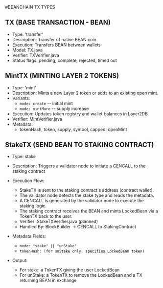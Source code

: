 #BEANCHAIN TX TYPES

## TX (BASE TRANSACTION - BEAN)  
- Type: 'transfer'
- Description: Transfer of native BEAN coin
- Execution: Transfers BEAN between wallets
- Model: TX.java 
- Verifier: TXVerifier.java 
- Status flags: pending, complete, rejected, timed out


## MintTX (MINTING LAYER 2 TOKENS)
- Type: 'mint'
- Description: Mints a new Layer 2 token or adds to an existing open mint. 
- Variants: 
    - `mode: create` -- initial mint 
    - `mode: mintMore` -- supply increase
- Execution: Updates token registry and wallet balances in Layer2DB
- Verifier: MintVerifier.java 
- Metadata: 
    - tokenHash, token, supply, symbol, capped, openMint

## StakeTX (SEND BEAN TO STAKING CONTRACT)
- Type: stake
- Description: Triggers a validator node to initiate a CENCALL to the staking contract
- Execution Flow:
   - StakeTX is sent to the staking contract's address (contract wallet).
   - The validator node detects the stake type and reads the metadata.
   - A CENCALL is generated by the validator node to execute the staking logic.
   - The staking contract receives the BEAN and mints LockedBean via a TokenTX back to the user.
   - Verifier: StakeTXVerifier.java (planned)
   - Handled By: BlockBuilder → CENCALL to StakingContract

- Metadata Fields:
   - `mode: "stake" || "unStake"`
   - `tokenHash: (for unStake only, specifies LockedBean token)`

- Output:
    - For stake: a TokenTX giving the user LockedBean
    - For unStake: a TokenTX to remove the LockedBean and a TX returning BEAN in exchange 